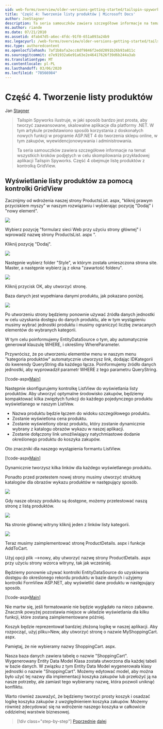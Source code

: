 ```yaml
---
uid: web-forms/overview/older-versions-getting-started/tailspin-spyworks/tailspin-spyworks-part-4
title: 'Część 4: Tworzenie listy produktów | Microsoft Docs'
author: JoeStagner
description: Ta seria samouczków zawiera szczegółowe informacje na temat wszystkich kroków podjętych w celu skompilowania przykładowej aplikacji Tailspin Spyworks. Część 4 omawia produkty z licytacją...
ms.author: riande
ms.date: 07/21/2010
ms.assetid: 4fab47d5-a6ec-4fdc-91f0-651a093a24b9
msc.legacyurl: /web-forms/overview/older-versions-getting-started/tailspin-spyworks/tailspin-spyworks-part-4
msc.type: authoredcontent
ms.openlocfilehash: 7af1b8afa2ecc8df9846f2edd2091b26b93a811c
ms.sourcegitcommit: e7e91932a6e91a63e2e46417626f39d6b244a3ab
ms.translationtype: MT
ms.contentlocale: pl-PL
ms.lasthandoff: 03/06/2020
ms.locfileid: "78566984"
---
```

# <a name="part-4-listing-products"></a>Część 4. Tworzenie listy produktów

Jan [Stagner](https://github.com/JoeStagner)

> Tailspin Spyworks ilustruje, w jaki sposób bardzo jest prosta, aby tworzyć zaawansowane, skalowalne aplikacje dla platformy .NET. W tym artykule przedstawiono sposób korzystania z doskonałych nowych funkcji w programie ASP.NET 4 do tworzenia sklepu online, w tym zakupów, wyewidencjonowywania i administrowania.
> 
> Ta seria samouczków zawiera szczegółowe informacje na temat wszystkich kroków podjętych w celu skompilowania przykładowej aplikacji Tailspin Spyworks. Część 4 obejmuje listę produktów z kontrolką GridView.

## <a id="_Toc260221670"></a>Wyświetlanie listy produktów za pomocą kontrolki GridView

Zacznijmy od wdrożenia naszej strony ProductsList. aspx, "kliknij prawym przyciskiem myszy" w naszym rozwiązaniu i wybierając pozycję "Dodaj" i "nowy element".

![](tailspin-spyworks-part-4/_static/image1.jpg)

Wybierz pozycję "formularz sieci Web przy użyciu strony głównej" i wprowadź nazwę strony ProductsList. aspx ".

Kliknij pozycję "Dodaj".

![](tailspin-spyworks-part-4/_static/image2.jpg)

Następnie wybierz folder "Style", w którym została umieszczona strona site. Master, a następnie wybierz ją z okna "zawartość folderu".

![](tailspin-spyworks-part-4/_static/image3.jpg)

Kliknij przycisk OK, aby utworzyć stronę.

Baza danych jest wypełniana danymi produktu, jak pokazano poniżej.

![](tailspin-spyworks-part-4/_static/image4.jpg)

Po utworzeniu strony będziemy ponownie używać źródła danych jednostki w celu uzyskania dostępu do danych produktu, ale w tym wystąpieniu musimy wybrać jednostki produktu i musimy ograniczyć liczbę zwracanych elementów do wybranych kategorii.

W tym celu poinformujemy EntityDataSource o tym, aby automatycznie generował klauzulę WHERE, i określimy WhereParameter.

Przywrócisz, że po utworzeniu elementów menu w naszym menu "kategoria produktów" automatycznie utworzysz link, dodając IDKategorii do kwerendy QueryString dla każdego łącza. Poinformujemy źródło danych jednostki, aby wyprowadził parametr WHERE z tego parametru QueryString.

[!code-aspx[Main](tailspin-spyworks-part-4/samples/sample1.aspx)]

Następnie skonfigurujemy kontrolkę ListView do wyświetlania listy produktów. Aby utworzyć optymalne środowisko zakupów, będziemy kompaktować kilka zwięzłych funkcji do każdego pojedynczego produktu wyświetlanego w naszym ListVew.

- Nazwa produktu będzie łączem do widoku szczegółowego produktu.
- Zostanie wyświetlona cena produktu.
- Zostanie wyświetlony obraz produktu, który zostanie dynamicznie wybrany z katalogu obrazów wykazu w naszej aplikacji.
- Zostanie dołączony link umożliwiający natychmiastowe dodanie określonego produktu do koszyka zakupów.

Oto znaczniki dla naszego wystąpienia formantu ListView.

[!code-aspx[Main](tailspin-spyworks-part-4/samples/sample2.aspx)]

Dynamicznie tworzysz kilka linków dla każdego wyświetlanego produktu.

Ponadto przed przetestem nowej strony musimy utworzyć strukturę katalogów dla obrazów wykazu produktów w następujący sposób.

![](tailspin-spyworks-part-4/_static/image1.png)

Gdy nasze obrazy produktu są dostępne, możemy przetestować naszą stronę z listą produktów.

![](tailspin-spyworks-part-4/_static/image5.jpg)

Na stronie głównej witryny kliknij jeden z linków listy kategorii.

![](tailspin-spyworks-part-4/_static/image6.jpg)

Teraz musimy zaimplementować stronę ProductDetails. aspx i funkcje AddToCart.

Użyj opcji plik —&gt;nowy, aby utworzyć nazwę strony ProductDetails. aspx przy użyciu strony wzorca witryny, tak jak wcześniej.

Będziemy ponownie używać kontrolki EntityDataSource do uzyskiwania dostępu do określonego rekordu produktu w bazie danych i użyjemy kontrolki FormView ASP.NET, aby wyświetlić dane produktu w następujący sposób.

[!code-aspx[Main](tailspin-spyworks-part-4/samples/sample3.aspx)]

Nie martw się, jeśli formatowanie nie będzie wyglądało na nieco zabawne. Znacznik powyżej pozostawia miejsce w układzie wyświetlania dla kilku funkcji, które zostaną zaimplementowane później.

Koszyk będzie reprezentował bardziej złożoną logikę w naszej aplikacji. Aby rozpocząć, użyj pliku&gt;New, aby utworzyć stronę o nazwie MyShoppingCart. aspx.

Pamiętaj, że nie wybieramy nazwy ShoppingCart. aspx.

Nasza baza danych zawiera tabelę o nazwie "ShoppingCart". Wygenerowany Entity Data Model Klasa została utworzona dla każdej tabeli w bazie danych. W związku z tym Entity Data Model wygenerowała klasy jednostki o nazwie "ShoppingCart". Możemy edytować model, aby można było użyć tej nazwy dla implementacji koszyka zakupów lub przełożyć ją na nasze potrzeby, ale zamiast tego wybieramy nazwę, która pozwoli uniknąć konfliktu.

Warto również zauważyć, że będziemy tworzyć prosty koszyk i osadzać logikę koszyka zakupów z uwzględnieniem koszyka zakupów. Możemy również zdecydować się na wdrożenie naszego koszyka w całkowicie oddzielnej warstwie biznesowej.

> [!div class="step-by-step"]
> [Poprzednie](tailspin-spyworks-part-3.md)
> [dalej](tailspin-spyworks-part-5.md)
